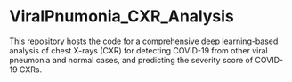 # ViralPnumonia_CXR_Analysis
This repository hosts the code for a comprehensive deep learning-based analysis of chest X-rays (CXR) for detecting COVID-19 from other viral pneumonia and normal cases, and predicting the severity score of COVID-19 CXRs.
